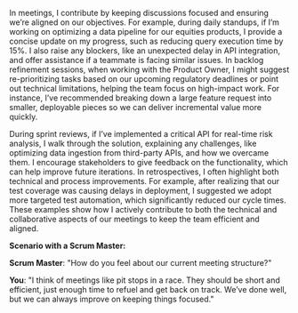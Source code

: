 In meetings, I contribute by keeping discussions focused and ensuring we’re aligned on our objectives. For example, during daily standups, if I’m working on optimizing a data pipeline for our equities products, I provide a concise update on my progress, such as reducing query execution time by 15%. I also raise any blockers, like an unexpected delay in API integration, and offer assistance if a teammate is facing similar issues. In backlog refinement sessions, when working with the Product Owner, I might suggest re-prioritizing tasks based on our upcoming regulatory deadlines or point out technical limitations, helping the team focus on high-impact work. For instance, I’ve recommended breaking down a large feature request into smaller, deployable pieces so we can deliver incremental value more quickly.

During sprint reviews, if I’ve implemented a critical API for real-time risk analysis, I walk through the solution, explaining any challenges, like optimizing data ingestion from third-party APIs, and how we overcame them. I encourage stakeholders to give feedback on the functionality, which can help improve future iterations. In retrospectives, I often highlight both technical and process improvements. For example, after realizing that our test coverage was causing delays in deployment, I suggested we adopt more targeted test automation, which significantly reduced our cycle times. These examples show how I actively contribute to both the technical and collaborative aspects of our meetings to keep the team efficient and aligned.

**Scenario with a Scrum Master:**

**Scrum Master**: "How do you feel about our current meeting structure?"

**You**: "I think of meetings like pit stops in a race. They should be short and efficient, just enough time to refuel and get back on track. We’ve done well, but we can always improve on keeping things focused."
